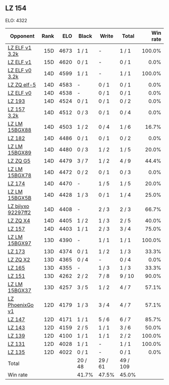 ## LZ 154 ##

ELO: 4322

Opponent | Rank | ELO | Black | Write | Total | Win rate
---------|-----:|----:|-------|-------|-------|-------:
[LZ ELF v1 3.2k](LZ%20ELF%20v1%203.2k.md) | 15D | 4673 | 1 / 1 | - | 1 / 1 | 100.0%
[LZ ELF v1](LZ%20ELF%20v1.md) | 15D | 4620 | 0 / 1 | - | 0 / 1 | 0.0%
[LZ ELF v0 3.2k](LZ%20ELF%20v0%203.2k.md) | 14D | 4599 | 1 / 1 | - | 1 / 1 | 100.0%
[LZ ZQ elf-5](LZ%20ZQ%20elf-5.md) | 14D | 4583 | - | 0 / 1 | 0 / 1 | 0.0%
[LZ ELF v0](LZ%20ELF%20v0.md) | 14D | 4538 | - | 0 / 1 | 0 / 1 | 0.0%
[LZ 193](LZ%20193.md) | 14D | 4524 | 0 / 1 | 0 / 1 | 0 / 2 | 0.0%
[LZ 157 3.2k](LZ%20157%203.2k.md) | 14D | 4512 | 0 / 3 | 0 / 1 | 0 / 4 | 0.0%
[LZ LM 15BGX88](LZ%20LM%2015BGX88.md) | 14D | 4503 | 1 / 2 | 0 / 4 | 1 / 6 | 16.7%
[LZ 182](LZ%20182.md) | 14D | 4486 | 0 / 1 | 0 / 1 | 0 / 2 | 0.0%
[LZ LM 15BGX89](LZ%20LM%2015BGX89.md) | 14D | 4480 | 0 / 3 | 1 / 2 | 1 / 5 | 20.0%
[LZ ZQ G5](LZ%20ZQ%20G5.md) | 14D | 4479 | 3 / 7 | 1 / 2 | 4 / 9 | 44.4%
[LZ LM 15BGX78](LZ%20LM%2015BGX78.md) | 14D | 4472 | 0 / 2 | 0 / 1 | 0 / 3 | 0.0%
[LZ 174](LZ%20174.md) | 14D | 4470 | - | 1 / 5 | 1 / 5 | 20.0%
[LZ LM 15BGX5B](LZ%20LM%2015BGX5B.md) | 14D | 4428 | 1 / 3 | 0 / 1 | 1 / 4 | 25.0%
[LZ bjiyxo 92297ff2](LZ%20bjiyxo%2092297ff2.md) | 14D | 4408 | - | 2 / 3 | 2 / 3 | 66.7%
[LZ ZQ X4](LZ%20ZQ%20X4.md) | 14D | 4405 | 1 / 2 | 1 / 3 | 2 / 5 | 40.0%
[LZ 157](LZ%20157.md) | 14D | 4403 | 1 / 1 | 2 / 3 | 3 / 4 | 75.0%
[LZ LM 15BGX97](LZ%20LM%2015BGX97.md) | 13D | 4390 | - | 1 / 1 | 1 / 1 | 100.0%
[LZ 173](LZ%20173.md) | 13D | 4374 | 0 / 1 | 1 / 2 | 1 / 3 | 33.3%
[LZ ZQ X2](LZ%20ZQ%20X2.md) | 13D | 4365 | 0 / 4 | - | 0 / 4 | 0.0%
[LZ 165](LZ%20165.md) | 13D | 4355 | - | 1 / 3 | 1 / 3 | 33.3%
[LZ 151](LZ%20151.md) | 13D | 4262 | 2 / 2 | 7 / 8 | 9 / 10 | 90.0%
[LZ LM 15BGX37](LZ%20LM%2015BGX37.md) | 13D | 4257 | 3 / 5 | 1 / 2 | 4 / 7 | 57.1%
[LZ PhoenixGo v1](LZ%20PhoenixGo%20v1.md) | 12D | 4179 | 1 / 3 | 3 / 4 | 4 / 7 | 57.1%
[LZ 147](LZ%20147.md) | 12D | 4171 | 1 / 1 | 5 / 6 | 6 / 7 | 85.7%
[LZ 143](LZ%20143.md) | 12D | 4159 | 2 / 5 | 1 / 1 | 3 / 6 | 50.0%
[LZ 139](LZ%20139.md) | 12D | 4100 | 1 / 1 | 1 / 1 | 2 / 2 | 100.0%
[LZ 131](LZ%20131.md) | 12D | 4028 | 1 / 1 | - | 1 / 1 | 100.0%
[LZ 135](LZ%20135.md) | 12D | 4022 | 0 / 1 | - | 0 / 1 | 0.0%
Total | | | 20 / 48 | 29 / 61 | 49 / 109 | 
Win rate| | | 41.7% | 47.5% | 45.0% | 
